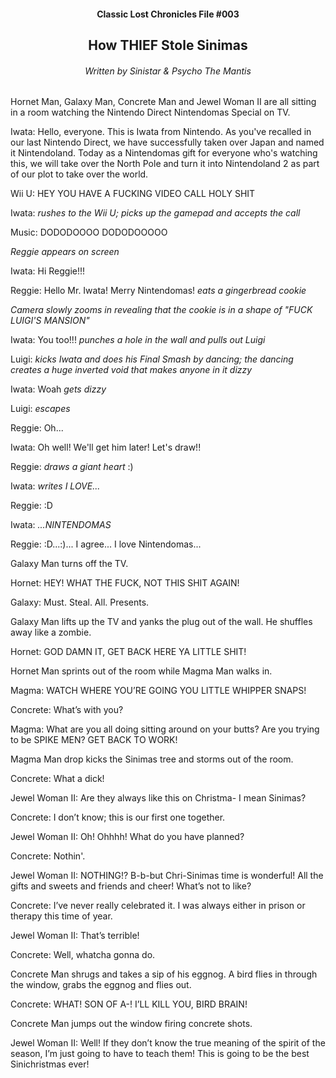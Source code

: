 <div class="hhhh"><center>
<h4>Classic Lost Chronicles File #003</h4>
<h2>How THIEF Stole Sinimas</h2>
<h6>Written by Sinistar & Psycho The Mantis</h6>
</center></div>

Hornet Man, Galaxy Man, Concrete Man and Jewel Woman II are all sitting in a room watching the Nintendo Direct Nintendomas Special on TV.

Iwata: Hello, everyone. This is Iwata from Nintendo. As you've recalled in our last Nintendo Direct, we have successfully taken over Japan and named it Nintendoland. Today as a Nintendomas gift for everyone who's watching this, we will take over the North Pole and turn it into Nintendoland 2 as part of our plot to take over the world.

Wii U: HEY YOU HAVE A FUCKING VIDEO CALL HOLY SHIT

Iwata: *rushes to the Wii U; picks up the gamepad and accepts the call*

Music: DODODOOOO DODODOOOOO

*Reggie appears on screen*

Iwata: Hi Reggie!!!

Reggie: Hello Mr. Iwata! Merry Nintendomas! *eats a gingerbread cookie*

*Camera slowly zooms in revealing that the cookie is in a shape of "FUCK LUIGI'S MANSION"*

Iwata: You too!!! *punches a hole in the wall and pulls out Luigi*

Luigi: *kicks Iwata and does his Final Smash by dancing; the dancing creates a huge inverted void that makes anyone in it dizzy*

Iwata: Woah *gets dizzy*

Luigi: *escapes*

Reggie: Oh...

Iwata: Oh well! We'll get him later! Let's draw!!

Reggie: *draws a giant heart* :)

Iwata: *writes I LOVE...*

Reggie: :D

Iwata: *...NINTENDOMAS*

Reggie: :D...:)... I agree... I love Nintendomas...

Galaxy Man turns off the TV.

Hornet: HEY! WHAT THE FUCK, NOT THIS SHIT AGAIN!

Galaxy: Must. Steal. All. Presents.

Galaxy Man lifts up the TV and yanks the plug out of the wall. He shuffles away like a zombie.

Hornet: GOD DAMN IT, GET BACK HERE YA LITTLE SHIT!

Hornet Man sprints out of the room while Magma Man walks in.

Magma: WATCH WHERE YOU’RE GOING YOU LITTLE WHIPPER SNAPS!

Concrete: What’s with you?

Magma: What are you all doing sitting around on your butts? Are you trying to be SPIKE MEN? GET BACK TO WORK!

Magma Man drop kicks the Sinimas tree and storms out of the room.

Concrete: What a dick!

Jewel Woman II: Are they always like this on Christma- I mean Sinimas?

Concrete: I don’t know; this is our first one together.

Jewel Woman II: Oh! Ohhhh! What do you have planned?

Concrete: Nothin'.

Jewel Woman II: NOTHING!? B-b-but Chri-Sinimas time is wonderful! All the gifts and sweets and friends and cheer! What’s not to like?

Concrete: I’ve never really celebrated it. I was always either in prison or therapy this time of year.

Jewel Woman II: That’s terrible!

Concrete: Well, whatcha gonna do.

Concrete Man shrugs and takes a sip of his eggnog. A bird flies in through the window, grabs the eggnog and flies out.

Concrete: WHAT! SON OF A-! I’LL KILL YOU, BIRD BRAIN!

Concrete Man jumps out the window firing concrete shots.

Jewel Woman II: Well! If they don’t know the true meaning of the spirit of the season, I’m just going to have to teach them! This is going to be the best Sinichristmas ever!

<script src="./assets/js/replacediv.js"></script>
<script src="./assets/js/mugshots.js"></script>
